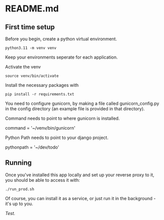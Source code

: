 # README.md

## First time setup
Before you begin, create a python virtual environment.

```
python3.11 -m venv venv
```
Keep your environments seperate for each application.

Activate the venv

```
source venv/bin/activate
```

Install the necessary packages with
```
pip install -r requirements.txt
```

You need to configure gunicorn, by making a file called gunicorn_config.py in the config directory (an example file is provided in that directory).

Command needs to point to where gunicorn is installed.

command = '~/venv/bin/gunicorn'

Python Path needs to point to your django project.

pythonpath = '~/dev/todo'

## Running

Once you've installed this app locally and set up your reverse proxy to it, you should be able to access it with:

```
./run_prod.sh
```
Of course, you can install it as a service, or just run it in the background - it's up to you.

*Test.*